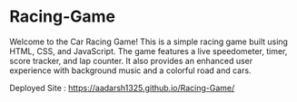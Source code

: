 # Racing-Game
Welcome to the Car Racing Game! This is a simple racing game built using HTML, CSS, and JavaScript. The game features a live speedometer, timer, score tracker, and lap counter. It also provides an enhanced user experience with background music and a colorful road and cars.

Deployed Site : https://aadarsh1325.github.io/Racing-Game/
